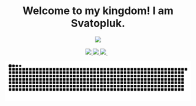 <h1 align='center'>
  Welcome to my kingdom! I am Svatopluk.
</h1>

<p align="center">
  <a href="https://github.com/DenverCoder1/readme-typing-svg"><img src="https://readme-typing-svg.herokuapp.com?font=Cairo+Play&pause=3000&&color=000000FF&size=16&center=true&vCenter=true&width=600&height=100&lines=A+hobbyist+programmer,+editor+and+technology+evangelist+from+Czech+republic."></a>
</p>


<p align='center'>
  <a href="https://www.linkedin.com/in/svatopluk-v%C3%ADt/">
    <img src="https://custom-icon-badges.demolab.com/badge/LinkedIn-0A66C2?style=for-the-badge&logo=linkedin-white&logoColor=fff"/>
  </a>
  <a href="https://www.twitter.com/SvatoplukVit">
    <img src="https://img.shields.io/badge/X-%23000000.svg?style=for-the-badge&logo=X&logoColor=white">
  </a>
  <a href="https://bsky.app/profile/svatoplukvit.bsky.social">
    <img src="https://img.shields.io/badge/Bluesky-0285FF?logo=bluesky&logoColor=fff&style=for-the-badge">        
  </a>&nbsp;&nbsp;
</p>

<p align = "center">
	<img src = "https://github.com/7oSkaaa/7oSkaaa/blob/output/github-contribution-grid-snake.svg?" alt = "Snake Game"/>
</p>

<img align = "right" src="https://komarev.com/ghpvc/?username=svatas&style=for-the-badge&color=orange" alt=""/>
